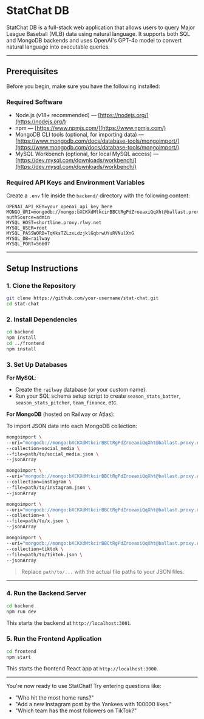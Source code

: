 # StatChat DB

StatChat DB is a full-stack web application that allows users to query Major League Baseball (MLB) data using natural language. It supports both SQL and MongoDB backends and uses OpenAI's GPT-4o model to convert natural language into executable queries.

---

## Prerequisites

Before you begin, make sure you have the following installed:

### Required Software

* Node.js (v18+ recommended) — [https://nodejs.org/](https://nodejs.org/)
* npm — [https://www.npmjs.com/](https://www.npmjs.com/)
* MongoDB CLI tools (optional, for importing data) — [https://www.mongodb.com/docs/database-tools/mongoimport/](https://www.mongodb.com/docs/database-tools/mongoimport/)
* MySQL Workbench (optional, for local MySQL access) — [https://dev.mysql.com/downloads/workbench/](https://dev.mysql.com/downloads/workbench/)

### Required API Keys and Environment Variables

Create a `.env` file inside the `backend/` directory with the following content:

```
OPENAI_API_KEY=your_openai_api_key_here
MONGO_URI=mongodb://mongo:bXCKXdMtkcirBBCtRgPdZroeaxiQqXht@ballast.proxy.rlwy.net:44503/test?authSource=admin
MYSQL_HOST=shortline.proxy.rlwy.net
MYSQL_USER=root
MYSQL_PASSWORD=TqKksTZLzxLdzjklGqbrwUYuRVNulXnG
MYSQL_DB=railway
MYSQL_PORT=56607
```

---

## Setup Instructions

### 1. Clone the Repository

```bash
git clone https://github.com/your-username/stat-chat.git
cd stat-chat
```

### 2. Install Dependencies

```bash
cd backend
npm install
cd ../frontend
npm install
```

### 3. Set Up Databases

**For MySQL**:

* Create the `railway` database (or your custom name).
* Run your SQL schema setup script to create `season_stats_batter`, `season_stats_pitcher`, `team_finance`, etc.

**For MongoDB** (hosted on Railway or Atlas):

To import JSON data into each MongoDB collection:

```bash
mongoimport \
--uri="mongodb://mongo:bXCKXdMtkcirBBCtRgPdZroeaxiQqXht@ballast.proxy.rlwy.net:44503/test?authSource=admin" \
--collection=social_media \
--file=path/to/social_media.json \
--jsonArray

mongoimport \
--uri="mongodb://mongo:bXCKXdMtkcirBBCtRgPdZroeaxiQqXht@ballast.proxy.rlwy.net:44503/test?authSource=admin" \
--collection=instagram \
--file=path/to/instagram.json \
--jsonArray

mongoimport \
--uri="mongodb://mongo:bXCKXdMtkcirBBCtRgPdZroeaxiQqXht@ballast.proxy.rlwy.net:44503/test?authSource=admin" \
--collection=x \
--file=path/to/x.json \
--jsonArray

mongoimport \
--uri="mongodb://mongo:bXCKXdMtkcirBBCtRgPdZroeaxiQqXht@ballast.proxy.rlwy.net:44503/test?authSource=admin" \
--collection=tiktok \
--file=path/to/tiktok.json \
--jsonArray
```

> Replace `path/to/...` with the actual file paths to your JSON files.

---

### 4. Run the Backend Server

```bash
cd backend
npm run dev
```

This starts the backend at `http://localhost:3001`.

### 5. Run the Frontend Application

```bash
cd frontend
npm start
```

This starts the frontend React app at `http://localhost:3000`.

---

You're now ready to use StatChat! Try entering questions like:

* "Who hit the most home runs?"
* "Add a new Instagram post by the Yankees with 100000 likes."
* "Which team has the most followers on TikTok?"
